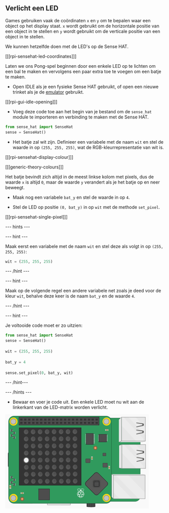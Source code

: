 ## Verlicht een LED

Games gebruiken vaak de coördinaten `x` en `y` om te bepalen waar een object op het display staat. `x` wordt gebruikt om de horizontale positie van een object in te stellen en `y` wordt gebruikt om de verticale positie van een object in te stellen.

We kunnen hetzelfde doen met de LED's op de Sense HAT.

[[[rpi-sensehat-led-coordinates]]]

Laten we ons Pong-spel beginnen door een enkele LED op te lichten om een bal te maken en vervolgens een paar extra toe te voegen om een batje te maken.

+ Open IDLE als je een fysieke Sense HAT gebruikt, of open een nieuwe trinket als je de [emulator](http://trinket.io/sense-hat) gebruikt.

[[[rpi-gui-idle-opening]]]

+ Voeg deze code toe aan het begin van je bestand om de `sense_hat` module te importeren en verbinding te maken met de Sense HAT.

```python
from sense_hat import SenseHat
sense = SenseHat()
```

+ Het batje zal wit zijn. Definieer een variabele met de naam `wit` en stel de waarde in op `(255, 255, 255)`, wat de RGB-kleurrepresentatie van wit is.

[[[rpi-sensehat-display-colour]]]

[[[generic-theory-colours]]]

Het batje bevindt zich altijd in de meest linkse kolom met pixels, dus de waarde `x` is altijd `0`, maar de waarde `y` verandert als je het batje op en neer beweegt.

+ Maak nog een variabele `bat_y` en stel de waarde in op `4`.

+ Stel de LED op positie `(0, bat_y)` in op `wit` met de methode `set_pixel`.

[[[rpi-sensehat-single-pixel]]]

--- hints ---


--- hint ---

Maak eerst een variabele met de naam `wit` en stel deze als volgt in op `(255, 255, 255)`:

```python
wit = (255, 255, 255)
```

--- /hint ---

--- hint ---

Maak op de volgende regel een andere variabele net zoals je deed voor de kleur `wit`, behalve deze keer is de naam `bat_y` en de waarde `4`.

--- /hint ---

--- hint ---

Je voltooide code moet er zo uitzien:

```python
from sense_hat import SenseHat
sense = SenseHat()

wit = (255, 255, 255)

bat_y = 4

sense.set_pixel(0, bat_y, wit)
```

--- /hint---

--- /hints ---

+ Bewaar en voer je code uit. Een enkele LED moet nu wit aan de linkerkant van de LED-matrix worden verlicht.

![Enkele LED brandt](images/single-led.png)
